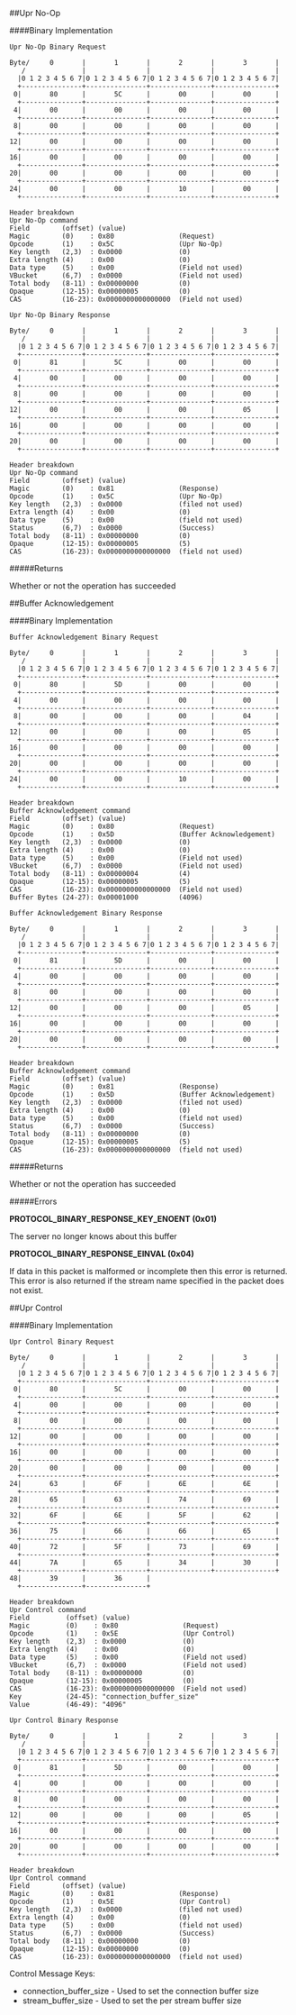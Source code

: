 
##Upr No-Op

####Binary Implementation

    Upr No-Op Binary Request

    Byte/     0       |       1       |       2       |       3       |
       /              |               |               |               |
      |0 1 2 3 4 5 6 7|0 1 2 3 4 5 6 7|0 1 2 3 4 5 6 7|0 1 2 3 4 5 6 7|
      +---------------+---------------+---------------+---------------+
     0|       80      |       5C      |       00      |       00      |
      +---------------+---------------+---------------+---------------+
     4|       00      |       00      |       00      |       00      |
      +---------------+---------------+---------------+---------------+
     8|       00      |       00      |       00      |       00      |
      +---------------+---------------+---------------+---------------+
    12|       00      |       00      |       00      |       00      |
      +---------------+---------------+---------------+---------------+
    16|       00      |       00      |       00      |       00      |
      +---------------+---------------+---------------+---------------+
    20|       00      |       00      |       00      |       00      |
      +---------------+---------------+---------------+---------------+
    24|       00      |       00      |       10      |       00      |
      +---------------+---------------+---------------+---------------+

    Header breakdown
    Upr No-Op command
    Field        (offset) (value)
    Magic        (0)    : 0x80                (Request)
    Opcode       (1)    : 0x5C                (Upr No-Op)
    Key length   (2,3)  : 0x0000              (0)
    Extra length (4)    : 0x00                (0)
    Data type    (5)    : 0x00                (Field not used)
    VBucket      (6,7)  : 0x0000              (Field not used)
    Total body   (8-11) : 0x00000000          (0)
    Opaque       (12-15): 0x00000005          (0)
    CAS          (16-23): 0x0000000000000000  (Field not used)

    Upr No-Op Binary Response

    Byte/     0       |       1       |       2       |       3       |
       /              |               |               |               |
      |0 1 2 3 4 5 6 7|0 1 2 3 4 5 6 7|0 1 2 3 4 5 6 7|0 1 2 3 4 5 6 7|
      +---------------+---------------+---------------+---------------+
     0|       81      |       5C      |       00      |       00      |
      +---------------+---------------+---------------+---------------+
     4|       00      |       00      |       00      |       00      |
      +---------------+---------------+---------------+---------------+
     8|       00      |       00      |       00      |       00      |
      +---------------+---------------+---------------+---------------+
    12|       00      |       00      |       00      |       05      |
      +---------------+---------------+---------------+---------------+
    16|       00      |       00      |       00      |       00      |
      +---------------+---------------+---------------+---------------+
    20|       00      |       00      |       00      |       00      |
      +---------------+---------------+---------------+---------------+

    Header breakdown
    Upr No-Op command
    Field        (offset) (value)
    Magic        (0)    : 0x81 	              (Response)
    Opcode       (1)    : 0x5C                (Upr No-Op)
    Key length   (2,3)  : 0x0000              (filed not used)
    Extra length (4)    : 0x00                (0)
    Data type    (5)    : 0x00                (field not used)
    Status       (6,7)  : 0x0000              (Success)
    Total body   (8-11) : 0x00000000          (0)
    Opaque       (12-15): 0x00000005          (5)
    CAS          (16-23): 0x0000000000000000  (field not used)

#####Returns

Whether or not the operation has succeeded


##Buffer Acknowledgement

####Binary Implementation

    Buffer Acknowledgement Binary Request

    Byte/     0       |       1       |       2       |       3       |
       /              |               |               |               |
      |0 1 2 3 4 5 6 7|0 1 2 3 4 5 6 7|0 1 2 3 4 5 6 7|0 1 2 3 4 5 6 7|
      +---------------+---------------+---------------+---------------+
     0|       80      |       5D      |       00      |       00      |
      +---------------+---------------+---------------+---------------+
     4|       00      |       00      |       00      |       00      |
      +---------------+---------------+---------------+---------------+
     8|       00      |       00      |       00      |       04      |
      +---------------+---------------+---------------+---------------+
    12|       00      |       00      |       00      |       05      |
      +---------------+---------------+---------------+---------------+
    16|       00      |       00      |       00      |       00      |
      +---------------+---------------+---------------+---------------+
    20|       00      |       00      |       00      |       00      |
      +---------------+---------------+---------------+---------------+
    24|       00      |       00      |       10      |       00      |
      +---------------+---------------+---------------+---------------+

    Header breakdown
    Buffer Acknowledgement command
    Field        (offset) (value)
    Magic        (0)    : 0x80                (Request)
    Opcode       (1)    : 0x5D                (Buffer Acknowledgement)
    Key length   (2,3)  : 0x0000              (0)
    Extra length (4)    : 0x00                (0)
    Data type    (5)    : 0x00                (Field not used)
    VBucket      (6,7)  : 0x0000              (Field not used)
    Total body   (8-11) : 0x00000004          (4)
    Opaque       (12-15): 0x00000005          (5)
    CAS          (16-23): 0x0000000000000000  (Field not used)
	Buffer Bytes (24-27): 0x00001000          (4096)

    Buffer Acknowledgement Binary Response

    Byte/     0       |       1       |       2       |       3       |
       /              |               |               |               |
      |0 1 2 3 4 5 6 7|0 1 2 3 4 5 6 7|0 1 2 3 4 5 6 7|0 1 2 3 4 5 6 7|
      +---------------+---------------+---------------+---------------+
     0|       81      |       5D      |       00      |       00      |
      +---------------+---------------+---------------+---------------+
     4|       00      |       00      |       00      |       00      |
      +---------------+---------------+---------------+---------------+
     8|       00      |       00      |       00      |       00      |
      +---------------+---------------+---------------+---------------+
    12|       00      |       00      |       00      |       05      |
      +---------------+---------------+---------------+---------------+
    16|       00      |       00      |       00      |       00      |
      +---------------+---------------+---------------+---------------+
    20|       00      |       00      |       00      |       00      |
      +---------------+---------------+---------------+---------------+

    Header breakdown
    Buffer Acknowledgement command
    Field        (offset) (value)
    Magic        (0)    : 0x81 	              (Response)
    Opcode       (1)    : 0x5D                (Buffer Acknowledgement)
    Key length   (2,3)  : 0x0000              (filed not used)
    Extra length (4)    : 0x00                (0)
    Data type    (5)    : 0x00                (field not used)
    Status       (6,7)  : 0x0000              (Success)
    Total body   (8-11) : 0x00000000          (0)
    Opaque       (12-15): 0x00000005          (5)
    CAS          (16-23): 0x0000000000000000  (field not used)

#####Returns

Whether or not the operation has succeeded

#####Errors

**PROTOCOL_BINARY_RESPONSE_KEY_ENOENT (0x01)**

The server no longer knows about this buffer

**PROTOCOL_BINARY_RESPONSE_EINVAL (0x04)**

If data in this packet is malformed or incomplete then this error is returned. This error is also returned if the stream name specified in the packet does not exist.

##Upr Control

####Binary Implementation

    Upr Control Binary Request

    Byte/     0       |       1       |       2       |       3       |
       /              |               |               |               |
      |0 1 2 3 4 5 6 7|0 1 2 3 4 5 6 7|0 1 2 3 4 5 6 7|0 1 2 3 4 5 6 7|
      +---------------+---------------+---------------+---------------+
     0|       80      |       5C      |       00      |       00      |
      +---------------+---------------+---------------+---------------+
     4|       00      |       00      |       00      |       00      |
      +---------------+---------------+---------------+---------------+
     8|       00      |       00      |       00      |       00      |
      +---------------+---------------+---------------+---------------+
    12|       00      |       00      |       00      |       00      |
      +---------------+---------------+---------------+---------------+
    16|       00      |       00      |       00      |       00      |
      +---------------+---------------+---------------+---------------+
    20|       00      |       00      |       00      |       00      |
      +---------------+---------------+---------------+---------------+
    24|       63      |       6F      |       6E      |       6E      |
      +---------------+---------------+---------------+---------------+
    28|       65      |       63      |       74      |       69      |
      +---------------+---------------+---------------+---------------+
    32|       6F      |       6E      |       5F      |       62      |
      +---------------+---------------+---------------+---------------+
    36|       75      |       66      |       66      |       65      |
      +---------------+---------------+---------------+---------------+
    40|       72      |       5F      |       73      |       69      |
      +---------------+---------------+---------------+---------------+
    44|       7A      |       65      |       34      |       30      |
      +---------------+---------------+---------------+---------------+
    48|       39      |       36      |
      +---------------+---------------+

    Header breakdown
    Upr Control command
    Field         (offset) (value)
    Magic         (0)    : 0x80                (Request)
    Opcode        (1)    : 0x5E                (Upr Control)
    Key length    (2,3)  : 0x0000              (0)
    Extra length  (4)    : 0x00                (0)
    Data type     (5)    : 0x00                (Field not used)
    VBucket       (6,7)  : 0x0000              (Field not used)
    Total body    (8-11) : 0x00000000          (0)
    Opaque        (12-15): 0x00000005          (0)
    CAS           (16-23): 0x0000000000000000  (Field not used)
	Key			  (24-45): "connection_buffer_size"
	Value         (46-49): "4096"

    Upr Control Binary Response

    Byte/     0       |       1       |       2       |       3       |
       /              |               |               |               |
      |0 1 2 3 4 5 6 7|0 1 2 3 4 5 6 7|0 1 2 3 4 5 6 7|0 1 2 3 4 5 6 7|
      +---------------+---------------+---------------+---------------+
     0|       81      |       5D      |       00      |       00      |
      +---------------+---------------+---------------+---------------+
     4|       00      |       00      |       00      |       00      |
      +---------------+---------------+---------------+---------------+
     8|       00      |       00      |       00      |       00      |
      +---------------+---------------+---------------+---------------+
    12|       00      |       00      |       00      |       05      |
      +---------------+---------------+---------------+---------------+
    16|       00      |       00      |       00      |       00      |
      +---------------+---------------+---------------+---------------+
    20|       00      |       00      |       00      |       00      |
      +---------------+---------------+---------------+---------------+

    Header breakdown
    Upr Control command
    Field        (offset) (value)
    Magic        (0)    : 0x81 	              (Response)
    Opcode       (1)    : 0x5E                (Upr Control)
    Key length   (2,3)  : 0x0000              (filed not used)
    Extra length (4)    : 0x00                (0)
    Data type    (5)    : 0x00                (field not used)
    Status       (6,7)  : 0x0000              (Success)
    Total body   (8-11) : 0x00000000          (0)
    Opaque       (12-15): 0x00000000          (0)
    CAS          (16-23): 0x0000000000000000  (field not used)

Control Message Keys:

* connection_buffer_size - Used to set the connection buffer size
* stream_buffer_size - Used to set the per stream buffer size